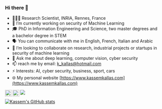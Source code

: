 ### Hi there 👋

- 👨🏽‍💻 Research Scientist, INRIA, Rennes, France
- 🔭 I’m currently working on security of Machine Learning
- 🎓 PhD in Information Engineering and Science, two master degrees and a bachelor degree in STEM
- 🗣 You can communicate with me in English, French, Italian and Arabic
- 👯 I’m looking to collaborate on research, industrial projects or startups in security of machine learning
- 💬 Ask me about deep learning, computer vision, cyber security
- 📫 reach me by email: k_kallas@hotmail.com
- ⚡ Interests: AI, cyber security, business, sport, cars
- 🌐 My personal website [https://www.kassemkallas.com](https://www.kassemkallas.com)

<a href="https://www.linkedin.com/in/kassem-kallas-82670954/">
  <img align="left" alt="Kassem's LinkedIN" width="22px" src="https://raw.githubusercontent.com/peterthehan/peterthehan/master/assets/linkedin.svg" />
</a>
<a href="https://twitter.com/KassemKallas">
  <img align="left" alt="Kassem Kallas | Twitter" width="22px" src="https://raw.githubusercontent.com/peterthehan/peterthehan/master/assets/twitter.svg" />
  
![](https://visitor-badge.glitch.me/badge?page_id=KassemKallas)

![Kassem's GitHub stats](https://github-readme-stats.vercel.app/api?username=kassemkallas&show_icons=true&theme=github_dark)
